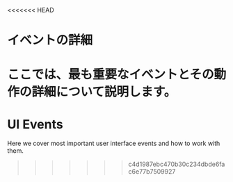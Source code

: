 <<<<<<< HEAD
# イベントの詳細

ここでは、最も重要なイベントとその動作の詳細について説明します。
=======
# UI Events

Here we cover most important user interface events and how to work with them.
>>>>>>> c4d1987ebc470b30c234dbde6fac6e77b7509927

